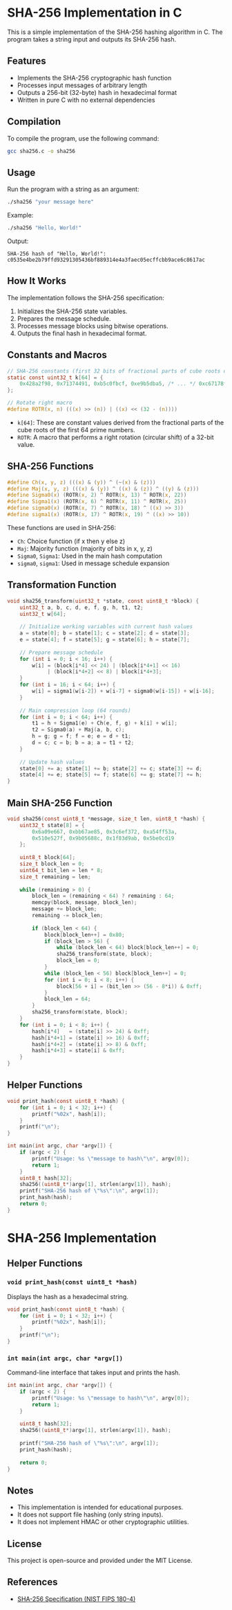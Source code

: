 # SHA-256 Implementation in C

This is a simple implementation of the SHA-256 hashing algorithm in C. The program takes a string input and outputs its SHA-256 hash.

## Features
- Implements the SHA-256 cryptographic hash function
- Processes input messages of arbitrary length
- Outputs a 256-bit (32-byte) hash in hexadecimal format
- Written in pure C with no external dependencies

## Compilation
To compile the program, use the following command:

```sh
gcc sha256.c -o sha256
```

## Usage
Run the program with a string as an argument:

```sh
./sha256 "your message here"
```

Example:

```sh
./sha256 "Hello, World!"
```

Output:

```
SHA-256 hash of "Hello, World!":
c0535e4be2b79ffd93291305436bf889314e4a3faec05ecffcbb9ace6c8617ac
```

## How It Works
The implementation follows the SHA-256 specification:
1. Initializes the SHA-256 state variables.
2. Prepares the message schedule.
3. Processes message blocks using bitwise operations.
4. Outputs the final hash in hexadecimal format.

## Constants and Macros
```c
// SHA-256 constants (first 32 bits of fractional parts of cube roots of first 64 primes)
static const uint32_t k[64] = {
    0x428a2f98, 0x71374491, 0xb5c0fbcf, 0xe9b5dba5, /* ... */ 0xc67178f2
};

// Rotate right macro
#define ROTR(x, n) (((x) >> (n)) | ((x) << (32 - (n))))
```
- `k[64]`: These are constant values derived from the fractional parts of the cube roots of the first 64 prime numbers.
- `ROTR`: A macro that performs a right rotation (circular shift) of a 32-bit value.

## SHA-256 Functions
```c
#define Ch(x, y, z) (((x) & (y)) ^ (~(x) & (z)))
#define Maj(x, y, z) (((x) & (y)) ^ ((x) & (z)) ^ ((y) & (z)))
#define Sigma0(x) (ROTR(x, 2) ^ ROTR(x, 13) ^ ROTR(x, 22))
#define Sigma1(x) (ROTR(x, 6) ^ ROTR(x, 11) ^ ROTR(x, 25))
#define sigma0(x) (ROTR(x, 7) ^ ROTR(x, 18) ^ ((x) >> 3))
#define sigma1(x) (ROTR(x, 17) ^ ROTR(x, 19) ^ ((x) >> 10))
```
These functions are used in SHA-256:
- `Ch`: Choice function (if x then y else z)
- `Maj`: Majority function (majority of bits in x, y, z)
- `Sigma0`, `Sigma1`: Used in the main hash computation
- `sigma0`, `sigma1`: Used in message schedule expansion

## Transformation Function
```c
void sha256_transform(uint32_t *state, const uint8_t *block) {
    uint32_t a, b, c, d, e, f, g, h, t1, t2;
    uint32_t w[64];
    
    // Initialize working variables with current hash values
    a = state[0]; b = state[1]; c = state[2]; d = state[3];
    e = state[4]; f = state[5]; g = state[6]; h = state[7];
    
    // Prepare message schedule
    for (int i = 0; i < 16; i++) {
        w[i] = (block[i*4] << 24) | (block[i*4+1] << 16)
             | (block[i*4+2] << 8) | block[i*4+3];
    }
    for (int i = 16; i < 64; i++) {
        w[i] = sigma1(w[i-2]) + w[i-7] + sigma0(w[i-15]) + w[i-16];
    }
    
    // Main compression loop (64 rounds)
    for (int i = 0; i < 64; i++) {
        t1 = h + Sigma1(e) + Ch(e, f, g) + k[i] + w[i];
        t2 = Sigma0(a) + Maj(a, b, c);
        h = g; g = f; f = e; e = d + t1;
        d = c; c = b; b = a; a = t1 + t2;
    }
    
    // Update hash values
    state[0] += a; state[1] += b; state[2] += c; state[3] += d;
    state[4] += e; state[5] += f; state[6] += g; state[7] += h;
}
```

## Main SHA-256 Function
```c
void sha256(const uint8_t *message, size_t len, uint8_t *hash) {
    uint32_t state[8] = {
        0x6a09e667, 0xbb67ae85, 0x3c6ef372, 0xa54ff53a,
        0x510e527f, 0x9b05688c, 0x1f83d9ab, 0x5be0cd19
    };
    
    uint8_t block[64];
    size_t block_len = 0;
    uint64_t bit_len = len * 8;
    size_t remaining = len;
    
    while (remaining > 0) {
        block_len = (remaining < 64) ? remaining : 64;
        memcpy(block, message, block_len);
        message += block_len;
        remaining -= block_len;
        
        if (block_len < 64) {
            block[block_len++] = 0x80;
            if (block_len > 56) {
                while (block_len < 64) block[block_len++] = 0;
                sha256_transform(state, block);
                block_len = 0;
            }
            while (block_len < 56) block[block_len++] = 0;
            for (int i = 0; i < 8; i++) {
                block[56 + i] = (bit_len >> (56 - 8*i)) & 0xff;
            }
            block_len = 64;
        }
        sha256_transform(state, block);
    }
    for (int i = 0; i < 8; i++) {
        hash[i*4]   = (state[i] >> 24) & 0xff;
        hash[i*4+1] = (state[i] >> 16) & 0xff;
        hash[i*4+2] = (state[i] >> 8) & 0xff;
        hash[i*4+3] = state[i] & 0xff;
    }
}
```

## Helper Functions
```c
void print_hash(const uint8_t *hash) {
    for (int i = 0; i < 32; i++) {
        printf("%02x", hash[i]);
    }
    printf("\n");
}

int main(int argc, char *argv[]) {
    if (argc < 2) {
        printf("Usage: %s \"message to hash\"\n", argv[0]);
        return 1;
    }
    uint8_t hash[32];
    sha256((uint8_t*)argv[1], strlen(argv[1]), hash);
    printf("SHA-256 hash of \"%s\":\n", argv[1]);
    print_hash(hash);
    return 0;
}
```
# SHA-256 Implementation

## Helper Functions

### `void print_hash(const uint8_t *hash)`
Displays the hash as a hexadecimal string.
```c
void print_hash(const uint8_t *hash) {
    for (int i = 0; i < 32; i++) {
        printf("%02x", hash[i]);
    }
    printf("\n");
}
```

### `int main(int argc, char *argv[])`
Command-line interface that takes input and prints the hash.
```c
int main(int argc, char *argv[]) {
    if (argc < 2) {
        printf("Usage: %s \"message to hash\"\n", argv[0]);
        return 1;
    }
    
    uint8_t hash[32];
    sha256((uint8_t*)argv[1], strlen(argv[1]), hash);
    
    printf("SHA-256 hash of \"%s\":\n", argv[1]);
    print_hash(hash);
    
    return 0;
}
```

## Notes
- This implementation is intended for educational purposes.
- It does not support file hashing (only string inputs).
- It does not implement HMAC or other cryptographic utilities.

## License
This project is open-source and provided under the MIT License.

## References
- [SHA-256 Specification (NIST FIPS 180-4)](https://csrc.nist.gov/publications/detail/fips/180/4/final)

